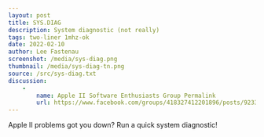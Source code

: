 ```yaml
---
layout: post
title: SYS.DIAG
description: System diagnostic (not really)
tags: two-liner 1mhz-ok
date: 2022-02-10
author: Lee Fastenau
screenshot: /media/sys-diag.png
thumbnail: /media/sys-diag-tn.png
source: /src/sys-diag.txt
discussion:
    -
        name: Apple II Software Enthusiasts Group Permalink
        url: https://www.facebook.com/groups/418327412201896/posts/923311098370189/
---
```


Apple II problems got you down? Run a quick system diagnostic!